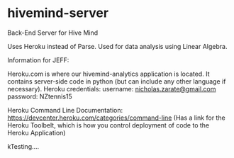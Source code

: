 # hivemind-server
Back-End Server for Hive Mind

Uses Heroku instead of Parse. Used for data analysis using Linear Algebra.

Information for JEFF:

Heroku.com is where our hivemind-analytics application is located. It contains server-side code in python (but can include any other language if necessary).
Heroku credentials:
username: nicholas.zarate@gmail.com
password: NZtennis15

Heroku Command Line Documentation: https://devcenter.heroku.com/categories/command-line
(Has a link for the Heroku Toolbelt, which is how you control deployment of code to the Heroku Application)

kTesting....